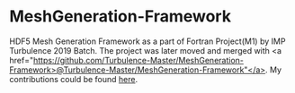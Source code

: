 # MeshGeneration-Framework
HDF5 Mesh Generation Framework as a part of Fortran Project(M1) by IMP Turbulence 2019 Batch.
The project was later moved and merged with <a href="https://github.com/Turbulence-Master/MeshGeneration-Framework>@Turbulence-Master/MeshGeneration-Framework"</a>. My contributions could be found <a href="https://github.com/Turbulence-Master/MeshGeneration-Framework/graphs/contributors"> here</a>.  

